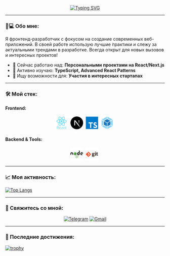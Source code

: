 <div align="center">
  
  
  [![Typing SVG](https://readme-typing-svg.demolab.com?font=Fira+Code&pause=1000&color=38F776&width=435&lines=Frontend+Developer;From+Russia+with+%E2%9D%A4%EF%B8%8F)](https://git.io/typing-svg)
</div>

---

### 👨💻 Обо мне:
Я фронтенд-разработчик с фокусом на создание современных веб-приложений. В своей работе использую лучшие практики и слежу за актуальными трендами в разработке. Всегда открыт для новых вызовов и интересных проектов!

- 🔭 Сейчас работаю над: **Персональными проектами на React/Next.js**
- 🌱 Активно изучаю: **TypeScript, Advanced React Patterns**
- 👯 Ищу возможности для: **Участия в интересных стартапах**

---

### 🛠️ Мой стек:
#### Frontend:
<div align="center">
  <img src="https://github.com/devicons/devicon/blob/master/icons/react/react-original-wordmark.svg" title="React" alt="React" width="40" height="40"/>&nbsp;
  <img src="https://github.com/devicons/devicon/blob/master/icons/nextjs/nextjs-original.svg" title="Next.js" alt="Next.js" width="40" height="40"/>&nbsp;
  <img src="https://github.com/devicons/devicon/blob/master/icons/typescript/typescript-original.svg" title="TypeScript" alt="TypeScript" width="40" height="40"/>&nbsp;
  <img src="https://github.com/devicons/devicon/blob/master/icons/webpack/webpack-original.svg" title="Webpack" alt="Webpack" width="40" height="40"/>&nbsp;
</div>

#### Backend & Tools:
<div align="center">
  <img src="https://github.com/devicons/devicon/blob/master/icons/nodejs/nodejs-original-wordmark.svg" title="Node.js" alt="Node.js" width="40" height="40"/>&nbsp;
  <img src="https://github.com/devicons/devicon/blob/master/icons/git/git-original-wordmark.svg" title="Git" alt="Git" width="40" height="40"/>&nbsp;
</div>

---

### 📈 Моя активность:
<!-- Обновлено с вашим юзернеймом -->
[![Top Langs](https://github-readme-stats.vercel.app/api/top-langs/?username=Fr1ippy&layout=compact&theme=vision-friendly-dark)](https://github.com/anuraghazra/github-readme-stats)

---

### 🤝 Свяжитесь со мной:
<div align="center">

[![Telegram](https://img.shields.io/badge/-Contact%20me-0088cc?style=for-the-badge&logo=telegram&logoColor=white)](https://t.me/fr1ippy)
[![Gmail](https://img.shields.io/badge/-Email%20me-EA4335?style=for-the-badge&logo=gmail&logoColor=white)](mailto:your.email@example.com)

<!-- Анимированные иконки прямо в разметке -->
<a href="https://t.me/fr1ippy" target="_blank">

</a>

<a href="mailto:qwesaz1230@yandex.ru" target="_blank">
  
</a>

</div>

---

### 🎯 Последние достижения:
<!-- Обновлено с вашим юзернеймом -->
[![trophy](https://github-profile-trophy.vercel.app/?username=Fr1ippy&theme=onedark)](https://github.com/ryo-ma/github-profile-trophy)
